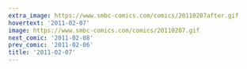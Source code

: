 ```yaml
---
extra_image: https://www.smbc-comics.com/comics/20110207after.gif
hovertext: '2011-02-07'
image: https://www.smbc-comics.com/comics/20110207.gif
next_comic: '2011-02-08'
prev_comic: '2011-02-06'
title: '2011-02-07'
---
```



